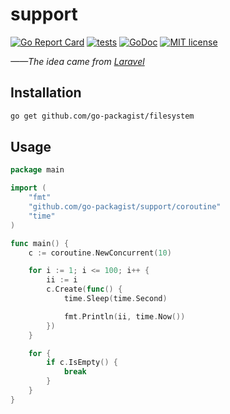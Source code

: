 # support

[![Go Report Card](https://goreportcard.com/badge/github.com/go-packagist/support)](https://goreportcard.com/report/github.com/go-packagist/support)
[![tests](https://github.com/go-packagist/support/actions/workflows/go.yml/badge.svg)](https://github.com/go-packagist/support/actions/workflows/go.yml)
[![GoDoc](https://pkg.go.dev/badge/github.com/go-packagist/support)](https://pkg.go.dev/github.com/go-packagist/support)
[![MIT license](https://img.shields.io/badge/license-MIT-brightgreen.svg)](https://opensource.org/licenses/MIT)

_——The idea came from [Laravel](https://github.com/laravel)_

## Installation

```bash
go get github.com/go-packagist/filesystem
```

## Usage

```go
package main

import (
	"fmt"
	"github.com/go-packagist/support/coroutine"
	"time"
)

func main() {
	c := coroutine.NewConcurrent(10)

	for i := 1; i <= 100; i++ {
		ii := i
		c.Create(func() {
			time.Sleep(time.Second)

			fmt.Println(ii, time.Now())
		})
	}

	for {
		if c.IsEmpty() {
			break
		}
	}
}
```